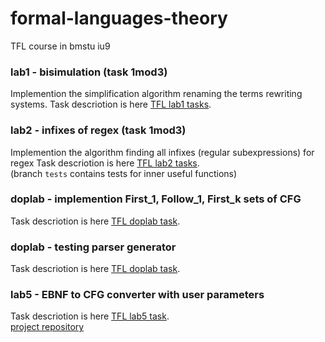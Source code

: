 # formal-languages-theory
TFL course in bmstu iu9

### lab1 - bisimulation (task 1mod3)
Implemention the simplification algorithm renaming the terms rewriting systems.
Task descriotion is here [TFL lab1 tasks](https://github.com/TonitaN/FormalLanguageTheory/blob/main/2022/tasks/lab_tfl_2022_1.pdf).

### lab2 - infixes of regex (task 1mod3)
Implemention the algorithm finding all infixes (regular subexpressions) for regex
Task descriotion is here [TFL lab2 tasks](https://github.com/TonitaN/FormalLanguageTheory/blob/main/2022/tasks/lab_tfl_2022_2.pdf).  
(branch `tests` contains tests for inner useful functions)

### doplab - implemention First_1, Follow_1, First_k sets of CFG
Task descriotion is here [TFL doplab task](https://github.com/TonitaN/FormalLanguageTheory/blob/main/2022/tasks/lab_tfl_2022_4.pdf).

### doplab - testing parser generator
Task descriotion is here [TFL doplab task](https://github.com/TonitaN/FormalLanguageTheory/blob/main/2022/tasks/lab_tfl_2022_4.pdf).

### lab5 - EBNF to CFG converter with user parameters  
Task descriotion is here [TFL lab5 task](https://github.com/TonitaN/FormalLanguageTheory/blob/main/2022/tasks/lab_tfl_2022_5.pdf).  
[project repository](https://github.com/ynastt/EBNF-to-CFG) 
